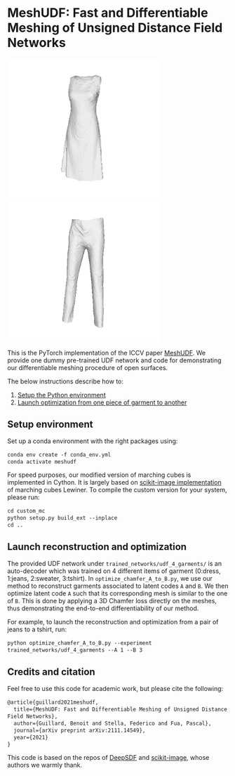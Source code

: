 # MeshUDF: Fast and Differentiable Meshing of Unsigned Distance Field Networks

<img src='gifs/optim_0_2.gif' width='350'> <img src='gifs/optim_1_3.gif' width='350'>

This is the PyTorch implementation of the ICCV paper [MeshUDF](https://bguillard.github.io/meshudf/). We provide one dummy pre-trained UDF network and code for demonstrating our differentiable meshing procedure of open surfaces.

The below instructions describe how to:
1. [Setup the Python environment](#setup-environment)
2. [Launch optimization from one piece of garment to another](#Launch-reconstruction-and-optimization)


## Setup environment
Set up a conda environment with the right packages using:
```
conda env create -f conda_env.yml
conda activate meshudf
```

For speed purposes, our modified version of marching cubes is implemented in Cython. It is largely based on [scikit-image implementation](https://github.com/scikit-image/scikit-image/blob/main/skimage/measure/_marching_cubes_lewiner_cy.pyx) of marching cubes Lewiner. To compile the custom version for your system, please run:
```
cd custom_mc
python setup.py build_ext --inplace
cd ..
```

## Launch reconstruction and optimization

The provided UDF network under `trained_networks/udf_4_garments/` is an auto-decoder which was trained on 4 different items of garment (0:dress, 1:jeans, 2:sweater, 3:tshirt). In `optimize_chamfer_A_to_B.py`, we use our method to reconstruct garments associated to latent codes `A` and `B`. We then optimize latent code `A` such that its corresponding mesh is similar to the one of `B`. This is done by applying a 3D Chamfer loss directly on the meshes, thus demonstrating the end-to-end differentiability of our method.

For example, to launch the reconstruction and optimization from a pair of jeans to a tshirt, run:
```
python optimize_chamfer_A_to_B.py --experiment trained_networks/udf_4_garments --A 1 --B 3
```


## Credits and citation
Feel free to use this code for academic work, but please cite the following:
```
@article{guillard2021meshudf,
  title={MeshUDF: Fast and Differentiable Meshing of Unsigned Distance Field Networks},
  author={Guillard, Benoit and Stella, Federico and Fua, Pascal},
  journal={arXiv preprint arXiv:2111.14549},
  year={2021}
}
```

This code is based on the repos of [DeepSDF](https://github.com/facebookresearch/DeepSDF) and [scikit-image](https://github.com/scikit-image/scikit-image), whose authors we warmly thank.
